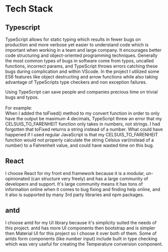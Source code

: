 # Tech Stack

## Typescript

TypeScript allows for static typing which results in fewer bugs on production and more verbose yet easier to understand code which is important when working in a team and large company. It encourages better code structuring and object-oriented programming techniques. Generally the most common types of bugs in software come from typos, uncalled functions, incorrect params, and TypeScript throws errors catching these bugs during complication and within VScode.  In the project I utilized some ES6 features like object destructing and arrow functions while also taking advantage of TypeScripts type checkers and non exception failures.&#x20;

Using TypeScript can save people and companies precious time on trivial bugs and typos.\
\
For example:\
When I added the toFixed() method to my convert function in order to only have the output be maximum 4 decimals, TypeScript threw an error that my CELSUIS_TO_FARENHEIT function only takes in numbers, not strings. I had forgotten that toFixed returns a string instead of a number. What could have happened if I used regular JavaScript is that my CELSUIS_TO_FARENHEIT function would not properly calculate the string Celsius var(instead of a number) to a Fahrenheit value, and could have wasted time on this bug.&#x20;

## React

I choose React for my front end framework because it is a modular, un-opinionated (can structure very freely) and has a large community of developers and support. It's large community means it has tons of information online when it comes to bug fixing and finding help online, and it also is supported by many 3rd party libraries and npm packages.&#x20;

## antd

I choose antd for my UI library because it's simplicity suited the needs of this project. antd has more UI components then bootstrap and is simpler then Material UI for this project so I choose it over both of them. Some of antds form components (like number input) include built in type checking which was very useful for creating the Temperature conversion component.&#x20;
